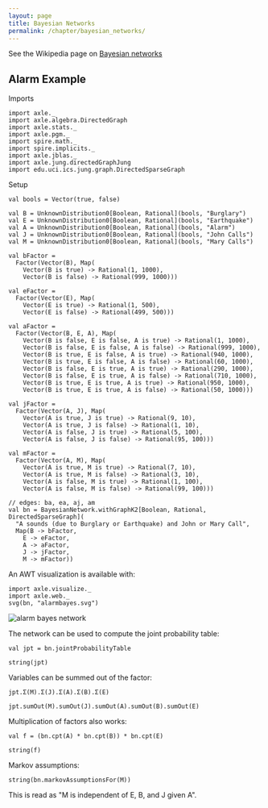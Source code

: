 ```yaml
---
layout: page
title: Bayesian Networks
permalink: /chapter/bayesian_networks/
---
```


See the Wikipedia page on [Bayesian networks](https://en.wikipedia.org/wiki/Bayesian_network)


Alarm Example
-------------

Imports

```tut:book:silent
import axle._
import axle.algebra.DirectedGraph
import axle.stats._
import axle.pgm._
import spire.math._
import spire.implicits._
import axle.jblas._
import axle.jung.directedGraphJung
import edu.uci.ics.jung.graph.DirectedSparseGraph
```

Setup

```tut:book
val bools = Vector(true, false)

val B = UnknownDistribution0[Boolean, Rational](bools, "Burglary")
val E = UnknownDistribution0[Boolean, Rational](bools, "Earthquake")
val A = UnknownDistribution0[Boolean, Rational](bools, "Alarm")
val J = UnknownDistribution0[Boolean, Rational](bools, "John Calls")
val M = UnknownDistribution0[Boolean, Rational](bools, "Mary Calls")

val bFactor =
  Factor(Vector(B), Map(
    Vector(B is true) -> Rational(1, 1000),
    Vector(B is false) -> Rational(999, 1000)))

val eFactor =
  Factor(Vector(E), Map(
    Vector(E is true) -> Rational(1, 500),
    Vector(E is false) -> Rational(499, 500)))

val aFactor =
  Factor(Vector(B, E, A), Map(
    Vector(B is false, E is false, A is true) -> Rational(1, 1000),
    Vector(B is false, E is false, A is false) -> Rational(999, 1000),
    Vector(B is true, E is false, A is true) -> Rational(940, 1000),
    Vector(B is true, E is false, A is false) -> Rational(60, 1000),
    Vector(B is false, E is true, A is true) -> Rational(290, 1000),
    Vector(B is false, E is true, A is false) -> Rational(710, 1000),
    Vector(B is true, E is true, A is true) -> Rational(950, 1000),
    Vector(B is true, E is true, A is false) -> Rational(50, 1000)))

val jFactor =
  Factor(Vector(A, J), Map(
    Vector(A is true, J is true) -> Rational(9, 10),
    Vector(A is true, J is false) -> Rational(1, 10),
    Vector(A is false, J is true) -> Rational(5, 100),
    Vector(A is false, J is false) -> Rational(95, 100)))

val mFactor =
  Factor(Vector(A, M), Map(
    Vector(A is true, M is true) -> Rational(7, 10),
    Vector(A is true, M is false) -> Rational(3, 10),
    Vector(A is false, M is true) -> Rational(1, 100),
    Vector(A is false, M is false) -> Rational(99, 100)))

// edges: ba, ea, aj, am
val bn = BayesianNetwork.withGraphK2[Boolean, Rational, DirectedSparseGraph](
  "A sounds (due to Burglary or Earthquake) and John or Mary Call",
  Map(B -> bFactor,
    E -> eFactor,
    A -> aFactor,
    J -> jFactor,
    M -> mFactor))
```

An AWT visualization is available with:

```tut:book
import axle.visualize._
import axle.web._
svg(bn, "alarmbayes.svg")
```

![alarm bayes network](/chapter/images/alarmbayes.svg)

The network can be used to compute the joint probability table:

```tut:book
val jpt = bn.jointProbabilityTable

string(jpt)
```

Variables can be summed out of the factor:

```tut:book
jpt.Σ(M).Σ(J).Σ(A).Σ(B).Σ(E)
```

```tut:book
jpt.sumOut(M).sumOut(J).sumOut(A).sumOut(B).sumOut(E)
```

Multiplication of factors also works:

```tut:book
val f = (bn.cpt(A) * bn.cpt(B)) * bn.cpt(E)

string(f)
```

Markov assumptions:

```tut:book
string(bn.markovAssumptionsFor(M))
```

This is read as "M is independent of E, B, and J given A".
